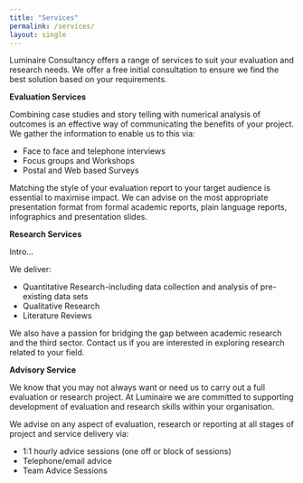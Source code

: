```yaml
---
title: "Services"
permalink: /services/
layout: single
---
```

Luminaire Consultancy offers a range of services to suit your evaluation and research needs. We offer a free initial consultation to ensure we find the best solution based on your requirements.

**Evaluation Services**

Combining case studies and story telling with numerical analysis of outcomes is an effective way of communicating the benefits of your project. We gather the information to enable us to this via:

* Face to face and telephone interviews
* Focus groups and Workshops
* Postal and Web based Surveys

Matching the style of your evaluation report to your target audience is essential to maximise impact. We can advise on the most appropriate presentation format from formal academic reports, plain language reports, infographics and presentation slides.

**Research Services**

Intro...

We deliver:

* Quantitative Research-including data collection and analysis of pre-existing data sets
* Qualitative Research
* Literature Reviews

We also have a passion for bridging the gap between academic research and the third sector. Contact us if you are interested in exploring research related to your field.

**Advisory Service**

We know that you may not always want or need us to carry out a full evaluation or research project. At Luminaire we are committed to supporting development of evaluation and research skills within your organisation.

We advise on any aspect of evaluation, research or reporting at all stages of project and service delivery via:

* 1:1 hourly advice sessions (one off or block of sessions)
* Telephone/email advice
* Team Advice Sessions

